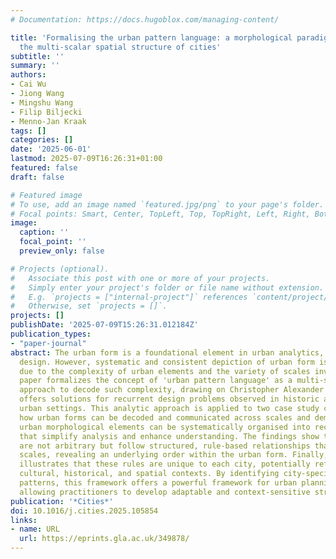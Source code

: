 ```yaml
---
# Documentation: https://docs.hugoblox.com/managing-content/

title: 'Formalising the urban pattern language: a morphological paradigm towards understanding
  the multi-scalar spatial structure of cities'
subtitle: ''
summary: ''
authors:
- Cai Wu
- Jiong Wang
- Mingshu Wang
- Filip Biljecki
- Menno-Jan Kraak
tags: []
categories: []
date: '2025-06-01'
lastmod: 2025-07-09T16:26:31+01:00
featured: false
draft: false

# Featured image
# To use, add an image named `featured.jpg/png` to your page's folder.
# Focal points: Smart, Center, TopLeft, Top, TopRight, Left, Right, BottomLeft, Bottom, BottomRight.
image:
  caption: ''
  focal_point: ''
  preview_only: false

# Projects (optional).
#   Associate this post with one or more of your projects.
#   Simply enter your project's folder or file name without extension.
#   E.g. `projects = ["internal-project"]` references `content/project/deep-learning/index.md`.
#   Otherwise, set `projects = []`.
projects: []
publishDate: '2025-07-09T15:26:31.012184Z'
publication_types:
- "paper-journal"
abstract: The urban form is a foundational element in urban analytics, planning, and
  design. However, systematic and consistent depiction of urban form is challenging
  due to the complexity of urban elements and the variety of scales involved. This
  paper formalizes the concept of 'urban pattern language' as a multi-scalar analytical
  approach to decode such complexity, drawing on Christopher Alexander's idea that
  offers solutions for recurrent design problems observed in historic and contemporary
  urban settings. This analytic approach is applied to two case study cities to explore
  how urban forms can be decoded and communicated across scales and demonstrate how
  urban morphological elements can be systematically organised into recognisable patterns
  that simplify analysis and enhance understanding. The findings show that these patterns
  are not arbitrary but follow structured, rule-based relationships that vary across
  scales, revealing an underlying order within the urban form. Finally, the study
  illustrates that these rules are unique to each city, potentially reflecting specific
  cultural, historical, and spatial contexts. By identifying city-specific, multi-scalar
  patterns, this framework offers a powerful framework for urban planning and design,
  allowing practitioners to develop adaptable and context-sensitive strategies.
publication: '*Cities*'
doi: 10.1016/j.cities.2025.105854
links:
- name: URL
  url: https://eprints.gla.ac.uk/349878/
---
```

